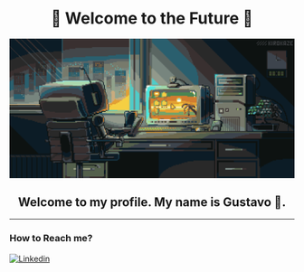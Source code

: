 <h1 align="center"> 🚦 Welcome to the Future 🚦</h1>

<img src="./img/Welcome.gif" alt="Welcome" align="center"></img>

<h2 align="center">  Welcome to my profile. My name is Gustavo 🌲. </h2>


<hr>
<h3> How to Reach me?</h3>
<a href="https://www.linkedin.com/in/gustavo-pinheiro-0151b0274"> <img src="https://img.shields.io/badge/-LinkedIn-%230077B5?style=for-the-badge&logo=linkedin&logoColor=white)https://img.shields.io/badge/-LinkedIn-%230077B5?style=for-the-badge&logo=linkedin&logoColor=white" alt="Linkedin" align="center"></img> </a>

